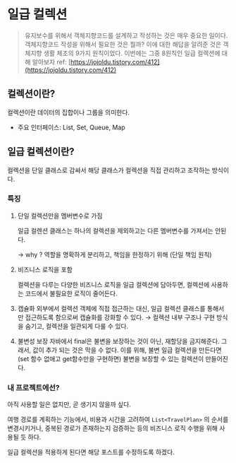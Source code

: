 # 일급 컬렉션

> 유지보수를 위해서 객체지향코드를 설계하고 작성하는 것은 매우 중요한 일이다.
객체지향코드 작성을 위해서 필요한 것은 뭘까?
이에 대한 해답을 알려준 것은 객체지향 생활 체조의 9가지 원칙이었다.
이번에는 그중 8원칙인 일급 컬렉션에 대해 알아보자
ref: [https://jojoldu.tistory.com/412](https://jojoldu.tistory.com/412)
> 

## 컬렉션이란?

컬렉션이란 데이터의 집합이나 그룹을 의미한다.

- 주요 인터페이스: List, Set, Queue, Map

## 일급 컬렉션이란?

컬렉션을 단일 클래스로 감싸서 해당 클래스가 컬렉션을 직접 관리하고 조작하는 방식이다.

### 특징

1. 단일 컬렉션만을 멤버변수로 가짐
    
    일급 컬렌션 클래스는 하나의 컬렉션을 제외하고는 다른 멤버변수를 가져서는 안된다. 
    
    → why ? 역할을 명확하게 분리하고, 책임을 한정하기 위해 (단일 책임 원칙)
    
2. 비즈니스 로직을 포함
    
    컬렉션을 다루는 다양한 비즈니스 로직을 일급 컬렉션에 담아두면, 컬렉션에 사용하는 코드에서 불필요한 로직이 줄어든다.
    
3. 캡슐화
외부에서 컬렉션 객체에 직접 접근하는 대신, 일급 컬렉션 클래스를 통해서만 접근하도록 함으로써 캡슐화를 강화할 수 있다.
→ 컬렉션 내부 구조나 구현 방식을 숨기고, 컬렉션을 일관되게 다룰 수 있다.
4. 불변성 보장
자바에서 final은 불변을 보장하는 것이 아닌, 재할당을 금지해준다. 그래서, 값이 추가 되는 것은 막을 수 없다. 이를 위해, 불변 일급 컬렉션을 만든다면 (set 함수 없애고 get함수만을 구현하면) 불변을 보장할 수 있는 컬렉션이 만들어진다.

### 내 프로젝트에선?

아직 사용할 일은 없지만, 곧 생기지 않을까 싶다.

여행 경로를 계획하는 기능에서, 비용과 시간을 고려하여 `List<TravelPlan>` 의 순서를 변경시키거나, 중복된 경로가 존재하는지 검증하는 등의 비즈니스 로직 수행을 위해 사용될 듯 하다.

일급 컬렉션을 적용하게 된다면 해당 포스트를 수정하도록 하겠다.
